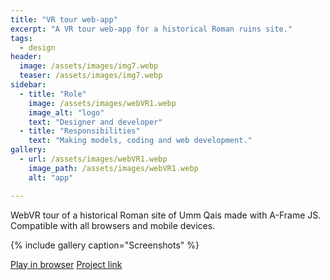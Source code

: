 ```yaml
---
title: "VR tour web-app"
excerpt: "A VR tour web-app for a historical Roman ruins site."
tags:
  - design
header:
  image: /assets/images/img7.webp
  teaser: /assets/images/img7.webp
sidebar:
  - title: "Role"
    image: /assets/images/webVR1.webp
    image_alt: "logo"
    text: "Designer and developer"
  - title: "Responsibilities"
    text: "Making models, coding and web development."
gallery:
  - url: /assets/images/webVR1.webp
    image_path: /assets/images/webVR1.webp
    alt: "app"

---
```

WebVR tour of a historical Roman site of Umm Qais made with A-Frame JS. Compatible with all browsers and mobile devices.

{% include gallery caption="Screenshots" %}

<a href="https://adamalbsoul.github.io/Roman-Ruins-in-A-Frame-Web-VR/" class="btn btn--primary">Play in browser</a>
<a href="https://github.com/adamalbsoul/Roman-Ruins-in-A-Frame-Web-VR/" class="btn btn--secondary">Project link</a>
